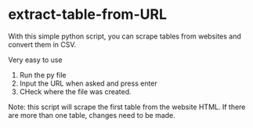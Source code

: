 # extract-table-from-URL
With this simple python script, you can scrape tables from websites and convert them in CSV.

Very easy to use
1. Run the py file
2. Input the URL when asked and press enter
3. CHeck where the file was created.

Note: this script will scrape the first table from the website HTML. If there are more than one table, changes need to be made.
